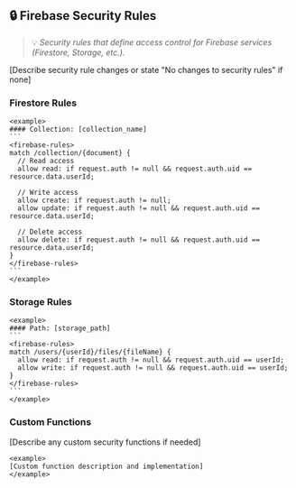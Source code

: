 ## 🔒 Firebase Security Rules
> 💡 *Security rules that define access control for Firebase services (Firestore, Storage, etc.).*

[Describe security rule changes or state "No changes to security rules" if none]

### Firestore Rules

``````
<example>
#### Collection: [collection_name]
```
<firebase-rules>
match /collection/{document} {
  // Read access
  allow read: if request.auth != null && request.auth.uid == resource.data.userId;
  
  // Write access
  allow create: if request.auth != null;
  allow update: if request.auth != null && request.auth.uid == resource.data.userId;
  
  // Delete access
  allow delete: if request.auth != null && request.auth.uid == resource.data.userId;
}
</firebase-rules>
```
</example>
``````

### Storage Rules

``````
<example>
#### Path: [storage_path]
```
<firebase-rules>
match /users/{userId}/files/{fileName} {
  allow read: if request.auth != null && request.auth.uid == userId;
  allow write: if request.auth != null && request.auth.uid == userId;
}
</firebase-rules>
```
</example>
``````

### Custom Functions

[Describe any custom security functions if needed]

```
<example>
[Custom function description and implementation]
</example>
```
